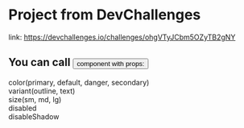 # Project from DevChallenges
link: https://devchallenges.io/challenges/ohgVTyJCbm5OZyTB2gNY

## You can call <Button /> component with props:
color(primary, default, danger, secondary)  
variant(outline, text)  
size(sm, md, lg)  
disabled  
disableShadow  
